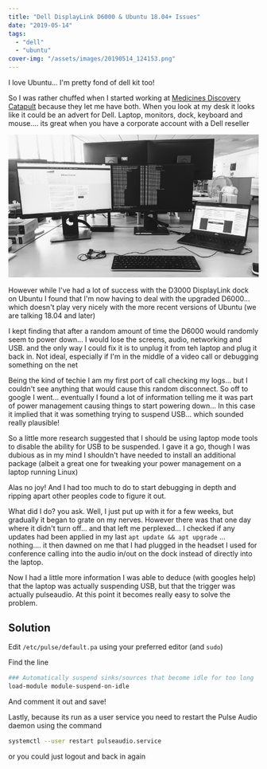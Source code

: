 ```yaml
---
title: "Dell DisplayLink D6000 & Ubuntu 18.04+ Issues"
date: "2019-05-14"
tags: 
  - "dell"
  - "ubuntu"
cover-img: "/assets/images/20190514_124153.png"
---
```


I love Ubuntu... I'm pretty fond of dell kit too!

So I was rather chuffed when I started working at [Medicines Discovery Catapult](https://md.catapult.org.uk) because they let me have both. When you look at my desk it looks like it could be an advert for Dell. Laptop, monitors, dock, keyboard and mouse.... its great when you have a corporate account with a Dell reseller

![](/assets/images/20190514_124153.png)

However while I've had a lot of success with the D3000 DisplayLink dock on Ubuntu I found that I'm now having to deal with the upgraded D6000... which doesn't play very nicely with the more recent versions of Ubuntu (we are talking 18.04 and later)

I kept finding that after a random amount of time the D6000 would randomly seem to power down... I would lose the screens, audio, networking and USB. and the only way I could fix it is to unplug it from teh laptop and plug it back in. Not ideal, especially if I'm in the middle of a video call or debugging something on the net

Being the kind of techie I am my first port of call checking my logs... but I couldn't see anything that would cause this random disconnect. So off to google I went... eventually I found a lot of information telling me it was part of power management causing things to start powering down... In this case it implied that it was something trying to suspend USB... which sounded really plausible!

So a little more research suggested that I should be using laptop mode tools to disable the ability for USB to be suspended. I gave it a go, though I was dubious as in my mind I shouldn't have needed to install an additional package (albeit a great one for tweaking your power management on a laptop running Linux)

Alas no joy! And I had too much to do to start debugging in depth and ripping apart other peoples code to figure it out.

What did I do? you ask. Well, I just put up with it for a few weeks, but gradually it began to grate on my nerves. However there was that one day where it didn't turn off... and that left me perplexed... I checked if any updates had been applied in my last `apt update && apt upgrade` ... nothing.... it then dawned on me that I had plugged in the headset I used for conference calling into the audio in/out on the dock instead of directly into the laptop.

Now I had a little more information I was able to deduce (with googles help) that the laptop was actually suspending USB, but that the trigger was actually pulseaudio. At this point it becomes really easy to solve the problem.

## Solution

Edit `/etc/pulse/default.pa` using your preferred editor (and `sudo`)

Find the line

```bash
### Automatically suspend sinks/sources that become idle for too long
load-module module-suspend-on-idle
```

And comment it out and save!

Lastly, because its run as a user service you need to restart the Pulse Audio daemon using the command

```bash
systemctl --user restart pulseaudio.service
```

or you could just logout and back in again

